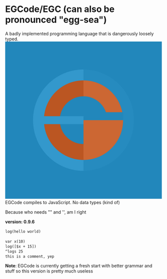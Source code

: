 # EGCode/EGC (can also be pronounced "egg-sea")
A badly implemented programming language that is dangerously loosely typed.
![Logo](logo.JPG)
EGCode compiles to JavaScript.
No data types (kind of)

Because who needs "" and '', am I right

**version: 0.9.6**

```EGCode
log(hello world)

var x(10)
log([$x + 15])
^logs 25
this is a comment, yep
```

**Note**: EGCode is currently getting a fresh start with better grammar and stuff so this version is pretty much useless